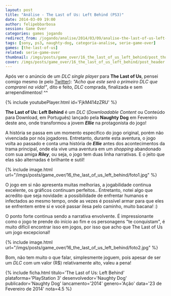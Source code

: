 ```yaml
---
layout: post
title: "Análise - The Last of Us: Left Behind (PS3)"
date: 2014-03-09 19:00
author: felipebbarbosa
session: Game Over 
categories: games jogando
redirect_from: /jogando/analise/2014/03/09/analise-the-last-of-us-left-behind-dlc-ps3.html
tags: [sony, ps3, naughty-dog, categoria-analise, serie-game-over]
games: [the-last-of-us]
related: serie-game-over
thumbnail: /imgs/posts/game_over/16_the_last_of_us_left_behind/post_thumbnail.jpg
cover: /imgs/posts/game_over/16_the_last_of_us_left_behind/post_header.jpg
---
```


Após ver o anúncio de um _DLC single player_ para **The Last of Us**, pensei comigo mesmo (e pelo [Twitter](https://twitter.com/felipebbarbosa/status/422834851637493760)): _"Acho que este será o primeiro DLC que comprarei na vida!"_, dito e feito, _DLC_ comprada, finalizada e sem arrependimentos! ^^

<!--more-->

{% include youtubePlayer.html id='FjkM414zZRU' %}

**The Last of Us: Left Behind** é um _DLC_ (_Downloadable Content_ ou Conteúdo para Download, em Português) lançado pela **Naughty Dog** em Fevereiro deste ano, onde transformou a jovem **_Ellie_** na protagonista do jogo!

A história se passa em um momento específico do jogo original, porém não vivenciada por nós jogadores. Entretanto, durante esta aventura, o jogo volta ao passado e conta uma história de **_Ellie_** antes dos acontecimentos da trama principal, onde ela vive uma aventura em um _shopping_ abandonado com sua amiga **_Riley_**, ou seja, o jogo tem duas linha narrativas. E o jeito que elas são alternadas é brilhante e sutil!

{% include image.html url="/imgs/posts/game_over/16_the_last_of_us_left_behind/foto1.jpg" %}

O jogo em si não apresenta muitas melhorias, a jogabilidade continua excelente, os gráficos continuam perfeitos.. Entretanto, notei algo que acredito que seja novidade: a possibilidade de enfrentar humanos e infectados ao mesmo tempo, onde as vezes é possível armar para que eles se enfrentem entre si e você passar ilesa pelo caminho, muito bacana! :)

O ponto forte continua sendo a narrativa envolvente. É impressionante como o jogo te prende do início ao fim e os personagens "te conquistam", é muito difícil encontrar isso em jogos, por isso que acho que The Last of Us um jogo excepcional!

{% include image.html url="/imgs/posts/game_over/16_the_last_of_us_left_behind/foto2.jpg" %}

Bom, não tem muito o que falar, simplesmente joguem, pois apesar de ser um _DLC_ com um valor (R\$) relativamente alto, valeu a pena!

{% include ficha.html
  titulo='The Last of Us: Left Behind'
  plataforma='PlayStation 3'
  desenvolvedor='Naughty Dog'
  publicador='Naughty Dog'
  lancamento='2014'
  genero='Ação'
  data='23 de Fevereiro de 2014'
  nota=4.5 %}
